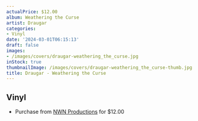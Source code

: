 ```yaml
---
actualPrice: $12.00
album: Weathering the Curse
artist: Draugar
categories:
- Vinyl
date: '2024-03-01T06:15:13'
draft: false
images:
- /images/covers/draugar-weathering_the_curse.jpg
inStock: true
thumbnailImage: /images/covers/draugar-weathering_the_curse-thumb.jpg
title: Draugar - Weathering the Curse
---
```


## Vinyl
* Purchase from [NWN Productions](http://shop.nwnprod.com/index.php?route=product/product&path=75&product_id=40947&sort=pd.name&order=ASC) for $12.00

